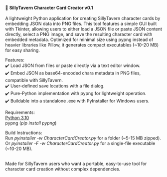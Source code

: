 🏰 <b>SillyTavern Character Card Creator v0.1</b><br><br>
A lightweight Python application for creating SillyTavern character cards by embedding JSON data into PNG files. This tool features a simple GUI built with Tkinter, allowing users to either load a JSON file or paste JSON content directly, select a PNG image, and save the resulting character card with embedded metadata. Optimized for minimal size using pypng instead of heavier libraries like Pillow, it generates compact executables (~10-20 MB) for easy sharing.<br>

Features:<br>
✔️ Load JSON from files or paste directly via a text editor window.<br>
✔️ Embed JSON as base64-encoded chara metadata in PNG files, compatible with SillyTavern.<br>
✔️ User-defined save locations with a file dialog.<br>
✔️ Pure-Python implementation with pypng for lightweight operation.<br>
✔️ Buildable into a standalone .exe with PyInstaller for Windows users.<br>

Requirements:<br>
<a href="https://www.python.org/downloads/release/python-31011/">Python 3.10</a><br>
pypng (<i>pip install pypng</i>)<br>

Build Instructions:<br>
Run <i>pyinstaller -w CharacterCardCreator.py</i> for a folder (~5-15 MB zipped).<br>
Or <i>pyinstaller -F -w CharacterCardCreator.py</i> for a single-file executable (~10-20 MB).<br><br>

Made for SillyTavern users who want a portable, easy-to-use tool for character card creation without complex dependencies.
